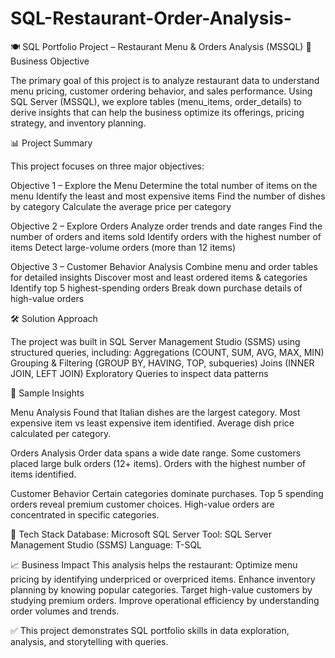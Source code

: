 # SQL-Restaurant-Order-Analysis-

🍽️ SQL Portfolio Project – Restaurant Menu & Orders Analysis (MSSQL)
📌 Business Objective

The primary goal of this project is to analyze restaurant data to understand menu pricing, customer ordering behavior, and sales performance.
Using SQL Server (MSSQL), we explore tables (menu_items, order_details) to derive insights that can help the business optimize its offerings, pricing strategy, and inventory planning.

📊 Project Summary

This project focuses on three major objectives:

Objective 1 – Explore the Menu
Determine the total number of items on the menu
Identify the least and most expensive items
Find the number of dishes by category
Calculate the average price per category

Objective 2 – Explore Orders
Analyze order trends and date ranges
Find the number of orders and items sold
Identify orders with the highest number of items
Detect large-volume orders (more than 12 items)

Objective 3 – Customer Behavior Analysis
Combine menu and order tables for detailed insights
Discover most and least ordered items & categories
Identify top 5 highest-spending orders
Break down purchase details of high-value orders

🛠️ Solution Approach

The project was built in SQL Server Management Studio (SSMS) using structured queries, including:
Aggregations (COUNT, SUM, AVG, MAX, MIN)
Grouping & Filtering (GROUP BY, HAVING, TOP, subqueries)
Joins (INNER JOIN, LEFT JOIN)
Exploratory Queries to inspect data patterns

🔑 Sample Insights

Menu Analysis
Found that Italian dishes are the largest category.
Most expensive item vs least expensive item identified.
Average dish price calculated per category.

Orders Analysis
Order data spans a wide date range.
Some customers placed large bulk orders (12+ items).
Orders with the highest number of items identified.

Customer Behavior
Certain categories dominate purchases.
Top 5 spending orders reveal premium customer choices.
High-value orders are concentrated in specific categories.

🚀 Tech Stack
Database: Microsoft SQL Server
Tool: SQL Server Management Studio (SSMS)
Language: T-SQL

📈 Business Impact
This analysis helps the restaurant:
Optimize menu pricing by identifying underpriced or overpriced items.
Enhance inventory planning by knowing popular categories.
Target high-value customers by studying premium orders.
Improve operational efficiency by understanding order volumes and trends.

✅ This project demonstrates SQL portfolio skills in data exploration, analysis, and storytelling with queries.
